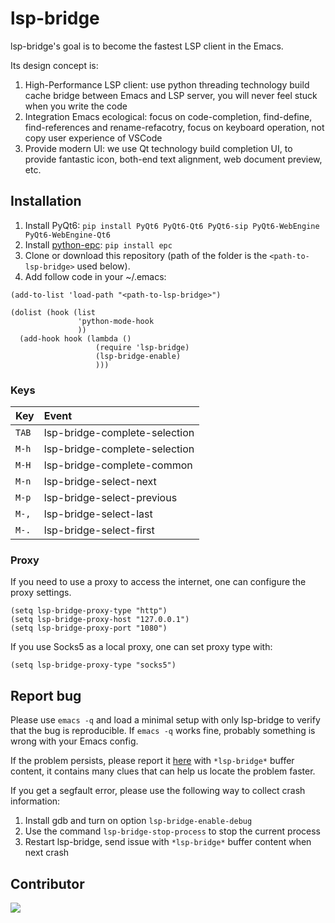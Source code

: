 # lsp-bridge
lsp-bridge's goal is to become the fastest LSP client in the Emacs.

Its design concept is:
1. High-Performance LSP client: use python threading technology build cache bridge between Emacs and LSP server, you will never feel stuck when you write the code
2. Integration Emacs ecological: focus on code-completion, find-define, find-references and rename-refacotry, focus on keyboard operation, not copy user experience of VSCode
3. Provide modern UI: we use Qt technology build completion UI, to provide fantastic icon, both-end text alignment, web document preview, etc.

## Installation
1. Install PyQt6: ```pip install PyQt6 PyQt6-Qt6 PyQt6-sip PyQt6-WebEngine PyQt6-WebEngine-Qt6```
2. Install [python-epc](https://github.com/tkf/python-epc): ```pip install epc```
3. Clone or download this repository (path of the folder is the `<path-to-lsp-bridge>` used below).
4. Add follow code in your ~/.emacs: 

```
(add-to-list 'load-path "<path-to-lsp-bridge>")

(dolist (hook (list
               'python-mode-hook
               ))
  (add-hook hook (lambda ()
                   (require 'lsp-bridge)
                   (lsp-bridge-enable)
                   )))
```

### Keys

| Key   | Event                         |
| :---- | :------                       |
| `TAB` | lsp-bridge-complete-selection |
| `M-h` | lsp-bridge-complete-selection |
| `M-H` | lsp-bridge-complete-common    |
| `M-n` | lsp-bridge-select-next        |
| `M-p` | lsp-bridge-select-previous    |
| `M-,` | lsp-bridge-select-last        |
| `M-.` | lsp-bridge-select-first       |

### Proxy
If you need to use a proxy to access the internet, one can configure the proxy settings.

```Elisp
(setq lsp-bridge-proxy-type "http")
(setq lsp-bridge-proxy-host "127.0.0.1")
(setq lsp-bridge-proxy-port "1080")
```

If you use Socks5 as a local proxy, one can set proxy type with:

```Elisp
(setq lsp-bridge-proxy-type "socks5")
```

## Report bug
Please use `emacs -q` and load a minimal setup with only lsp-bridge to verify that the bug is reproducible. If `emacs -q` works fine, probably something is wrong with your Emacs config.

If the problem persists, please report it [here](https://github.com/manateelazycat/lsp-bridge/issues/new) with `*lsp-bridge*` buffer content, it contains many clues that can help us locate the problem faster.

If you get a segfault error, please use the following way to collect crash information:
1. Install gdb and turn on option `lsp-bridge-enable-debug`
2. Use the command `lsp-bridge-stop-process` to stop the current process
3. Restart lsp-bridge, send issue with `*lsp-bridge*` buffer content when next crash

## Contributor
<a href = "https://github.com/manateelazycat/lsp-bridge/graphs/contributors">
  <img src = "https://contrib.rocks/image?repo=manateelazycat/lsp-bridge"/>
</a>
